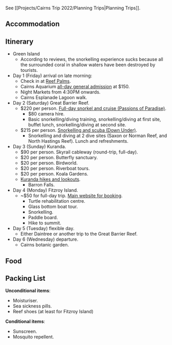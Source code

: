 
See [[Projects/Cairns Trip 2022/Planning Trips|Planning Trips]].

## Accommodation

## Itinerary
- Green Island
    - According to reviews, the snorkelling experience sucks because all the surrounded coral in shallow waters have been destroyed by tourists.
- Day 1 (Friday) arrival on late morning:
    - Check in at 
[Reef Palms](https://www.booking.com/hotel/au/reef-palms.en-gb.html?aid=356980&label=gog235jc-1FCAMoD0IGY2Fpcm5zSDNYA2gPiAEBmAEJuAEZyAEM2AEB6AEB-AEMiAIBqAIDuALKmJCZBsACAdICJDMwMzY5MzkzLTY3YWMtNGNjMy1iYzg2LTJiMzkwOWU5M2VmYtgCBuACAQ&sid=650b067686648c20ce8198bbd2218209&atlas_src=hp_iw_btn&checkin=2022-10-21&checkout=2022-10-26&dist=0&group_adults=3&group_children=0&no_rooms=1&sb_price_type=total&srepoch=1663307756&srpvid=32eb28ac4ecc01d6&type=total&req_children=0&req_adults=3&hp_refreshed_with_new_dates=1&activeTab=main#map_closed).
    - Cairns Aquarium [all-day general admission](https://www.cairnsaquarium.com.au/general-admission/) at $150.
    - Night Markets from 4:30PM onwards.
    - Cairns Esplanade Lagoon walk.
- Day 2 (Saturday) Great Barrier Reef.
    - $220 per person. [Full-day snorkel and cruise (Passions of Paradise)](https://www.tripadvisor.com.au/AttractionProductReview-g255069-d11465161-Passions_of_Paradise_Great_Barrier_Reef_Snorkel_and_Dive_Cruise_from_Cairns_by_Lux.html).
        - $80 camera hire.
        - Basic snorkelling/diving training, snorkelling/diving at first site, buffet lunch, snorkelling/diving at second site.
    - $215 per person. [Snorkelling and scuba (Down Under)](https://www.tripadvisor.com.au/AttractionProductReview-g255069-d11448699-Great_Barrier_Reef_Snorkeling_and_Diving_Cruise_from_Cairns-Cairns_Cairns_Region_Q.html). 
        - Snorkelling and diving at 2 dive sites (Saxon or Norman Reef, and North Hastings Reef). Lunch and refreshments.
- Day 3 (Sunday) Kuranda.
    - $90 per person. Skyrail cableway (round-trip, full-day).
    - $20 per person. Butterfly sanctuary.
    - $20 per person. Birdworld.
    - $20 per person. Riverboat tours.
    - $20 per person. Koala Gardens.
    - [Kuranda hikes and lookouts](https://www.kuranda.org/see-do/walking-tracks-trails).
        - Barron Falls.
- Day 4 (Monday) Fitzroy Island.
    - ~$50 for full-day trip. [Main website for booking](https://www.tripadvisor.com.au/AttractionProductReview-g255069-d11452301-Fitzroy_Island_Day_Trip_from_Cairns-Cairns_Cairns_Region_Queensland.html).
        - Turtle rehabilitation centre.
        - Glass bottom boat tour.
        - Snorkelling.
        - Paddle board.
        - Hike to summit.
- Day 5 (Tuesday) flexible day.
    - Either Daintree or another trip to the Great Barrier Reef.
- Day 6 (Wednesday) departure.
    - Cairns botanic garden.

## Food

## Packing List
**Unconditional items**:
- Moisturiser.
- Sea sickness pills.
- Reef shoes (at least for Fitzroy Island)

**Conditional items**:
- Sunscreen.
- Mosquito repellent.
